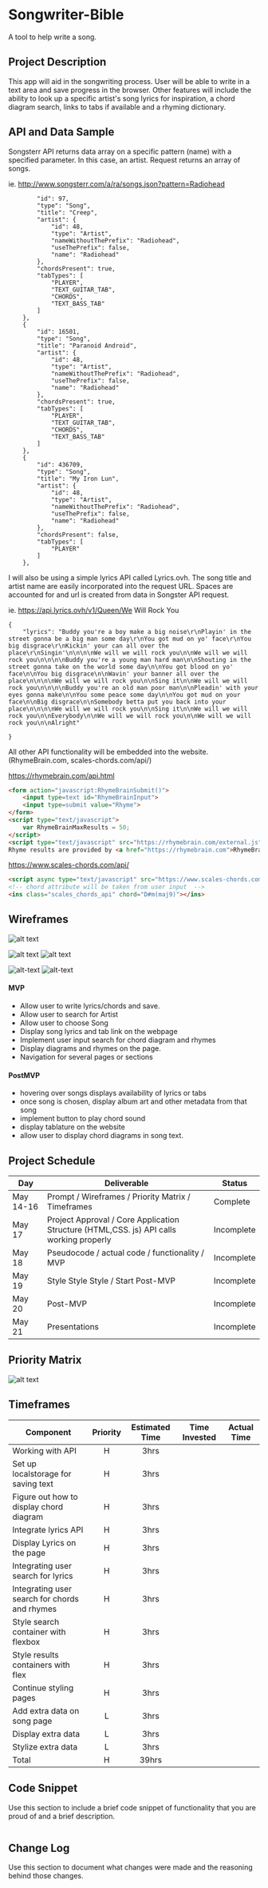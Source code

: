 # Songwriter-Bible
A tool to help write a song.


## Project Description

This app will aid in the songwriting process.  User will be able to write in a text area and save progress in the browser.  Other features will include the ability to look up a specific artist's song lyrics for inspiration, a chord diagram search, links to tabs if available and a rhyming dictionary.  

## API and Data Sample

Songsterr API returns data array on a specific pattern (name) with a specified parameter.  In this case, an artist. Request returns an array of songs.  

ie. http://www.songsterr.com/a/ra/songs.json?pattern=Radiohead

```{
        "id": 97,
        "type": "Song",
        "title": "Creep",
        "artist": {
            "id": 48,
            "type": "Artist",
            "nameWithoutThePrefix": "Radiohead",
            "useThePrefix": false,
            "name": "Radiohead"
        },
        "chordsPresent": true,
        "tabTypes": [
            "PLAYER",
            "TEXT_GUITAR_TAB",
            "CHORDS",
            "TEXT_BASS_TAB"
        ]
    },
    {
        "id": 16501,
        "type": "Song",
        "title": "Paranoid Android",
        "artist": {
            "id": 48,
            "type": "Artist",
            "nameWithoutThePrefix": "Radiohead",
            "useThePrefix": false,
            "name": "Radiohead"
        },
        "chordsPresent": true,
        "tabTypes": [
            "PLAYER",
            "TEXT_GUITAR_TAB",
            "CHORDS",
            "TEXT_BASS_TAB"
        ]
    },
    {
        "id": 436709,
        "type": "Song",
        "title": "My Iron Lun",
        "artist": {
            "id": 48,
            "type": "Artist",
            "nameWithoutThePrefix": "Radiohead",
            "useThePrefix": false,
            "name": "Radiohead"
        },
        "chordsPresent": false,
        "tabTypes": [
            "PLAYER"
        ]
    },
 ```
I will also be using a simple lyrics API called Lyrics.ovh.  The song title and artist name are easily incorporated into the request URL. Spaces are accounted for and url is created from data in Songster API request.

ie. https://api.lyrics.ovh/v1/Queen/We Will Rock You 

```
{
    "lyrics": "Buddy you're a boy make a big noise\r\nPlayin' in the street gonna be a big man some day\r\nYou got mud on yo' face\r\nYou big disgrace\r\nKickin' your can all over the place\r\nSingin'\n\n\n\nWe will we will rock you\n\nWe will we will rock you\n\n\n\nBuddy you're a young man hard man\n\nShouting in the street gonna take on the world some day\n\nYou got blood on yo' face\n\nYou big disgrace\n\nWavin' your banner all over the place\n\n\n\nWe will we will rock you\n\nSing it\n\nWe will we will rock you\n\n\n\nBuddy you're an old man poor man\n\nPleadin' with your eyes gonna make\n\nYou some peace some day\n\nYou got mud on your face\n\nBig disgrace\n\nSomebody betta put you back into your place\n\n\n\nWe will we will rock you\n\nSing it\n\nWe will we will rock you\n\nEverybody\n\nWe will we will rock you\n\nWe will we will rock you\n\nAlright"

}
```
All other API functionality will be embedded into the website. (RhymeBrain.com, scales-chords.com/api/)

https://rhymebrain.com/api.html

```html
<form action="javascript:RhymeBrainSubmit()">
    <input type=text id="RhymeBrainInput">
    <input type=submit value="Rhyme">
</form>
<script type="text/javascript">
    var RhymeBrainMaxResults = 50;
</script>
<script type="text/javascript" src="https://rhymebrain.com/external.js"></script>
Rhyme results are provided by <a href="https://rhymebrain.com">RhymeBrain.com</a>

```

https://www.scales-chords.com/api/

```html
<script async type="text/javascript" src="https://www.scales-chords.com/api/scales-chords-api.js"></script>
<!-- chord attribute will be taken from user input  -->
<ins class="scales_chords_api" chord="D#m(maj9)"></ins>
```

## Wireframes

![alt text](https://res.cloudinary.com/willnolin/image/upload/c_thumb,w_200,g_face/v1621261270/1-Homepage_j2nadf.png "homepage")

![alt text](https://res.cloudinary.com/willnolin/image/upload/c_thumb,w_200,g_face/v1621261270/2-After-Search-Artist_sehkzt.png "after-artist-search")
![alt text](https://res.cloudinary.com/willnolin/image/upload/c_thumb,w_200,g_face/v1621261270/3-After-Song-Click_vb5ndf.png "after-song-click")

![alt-text](https://res.cloudinary.com/willnolin/image/upload/c_thumb,w_200,g_face/v1621261270/4-After-chord-search_qhwfdd.png "after-chord-search")
![alt-text](https://res.cloudinary.com/willnolin/image/upload/c_thumb,w_200,g_face/v1621261270/5-After-Rhyme-lookup_t7na1u.png "after-rhyme-search")

#### MVP 
  * Allow user to write lyrics/chords and save.
  * Allow user to search for Artist
  * Allow user to choose Song
  * Display song lyrics and tab link on the webpage
  * Implement user input search for chord diagram and rhymes
  * Display diagrams and rhymes on the page.
  * Navigation for several pages or sections
  
#### PostMVP  
  * hovering over songs displays availability of lyrics or tabs
  * once song is chosen, display album art and other metadata from that song
  * implement button to play chord sound
  * display tablature on the website
  * allow user to display chord diagrams in song text.

## Project Schedule

|  Day | Deliverable | Status
|---|---| ---|
|May 14-16| Prompt / Wireframes / Priority Matrix / Timeframes | Complete
|May 17| Project Approval / Core Application Structure (HTML,CSS. js) API calls working properly | Incomplete
|May 18| Pseudocode / actual code / functionality / MVP | Incomplete
|May 19| Style Style Style / Start Post-MVP | Incomplete
|May 20| Post-MVP| Incomplete
|May 21| Presentations | Incomplete

## Priority Matrix
![alt text](https://res.cloudinary.com/willnolin/image/upload/v1621262690/Songwriter-bible-matrix_tlnw2a.png "priority matrix")

## Timeframes

| Component | Priority | Estimated Time | Time Invested | Actual Time |
| --- | :---: |  :---: | :---: | :---: |
| Working with API | H | 3hrs| | |
| Set up localstorage for saving text | H | 3hrs | | |
| Figure out how to display chord diagram | H | 3hrs | | |
| Integrate lyrics API | H | 3hrs| | |
| Display Lyrics on the page| H | 3hrs| |  |
| Integrating user search for lyrics | H | 3hrs| | |
| Integrating user search for chords and rhymes| H | 3hrs| | |
| Style search container with flexbox | H | 3hrs | | |
| Style results containers with flex | H | 3hrs | | |
| Continue styling pages | H | 3hrs | | |
| Add extra data on song page | L | 3hrs | | |
| Display extra data | L | 3hrs | | |
|Stylize extra data | L | 3hrs | | |
| Total | H | 39hrs |  | |

## Code Snippet

Use this section to include a brief code snippet of functionality that you are proud of and a brief description.  

```

```

## Change Log
 Use this section to document what changes were made and the reasoning behind those changes.  
